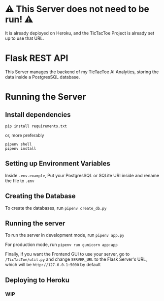 # ⚠ This Server does not need to be run! ⚠
It is already deployed on Heroku, and the TicTacToe Project is already set up to use that URL.

# Flask REST API
This Server manages the backend of my TicTacToe AI Analytics, storing the data inside a PostgresSQL database.

# Running the Server
## Install dependencies
```
pip install requirements.txt
```

or, more preferably

```
pipenv shell
pipenv install
```

## Setting up Environment Variables
Inside `.env.example`, Put your PostgresSQL or SQLite URI inside and rename the file to `.env`

## Creating the Database
To create the databases, run `pipenv create_db.py`

## Running the server
To run the server in development mode, run `pipenv app.py`

For production mode, run `pipenv run gunicorn app:app`

Finally, if you want the Frontend GUI to use your server, go to `/TicTacToe/util.py` and change `SERVER_URL` to the Flask Server's URL, which will be `http://127.0.0.1:5000` by default

## Deploying to Heroku
### WIP